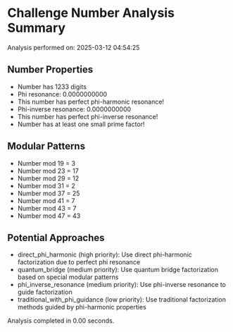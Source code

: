 # Challenge Number Analysis Summary

Analysis performed on: 2025-03-12 04:54:25

## Number Properties

- Number has 1233 digits
- Phi resonance: 0.0000000000
- This number has perfect phi-harmonic resonance!
- Phi-inverse resonance: 0.0000000000
- This number has perfect phi-inverse resonance!
- Number has at least one small prime factor!

## Modular Patterns

- Number mod 19 = 3
- Number mod 23 = 17
- Number mod 29 = 12
- Number mod 31 = 2
- Number mod 37 = 25
- Number mod 41 = 7
- Number mod 43 = 7
- Number mod 47 = 43

## Potential Approaches

- direct_phi_harmonic (high priority): Use direct phi-harmonic factorization due to perfect phi resonance
- quantum_bridge (medium priority): Use quantum bridge factorization based on special modular patterns
- phi_inverse_resonance (medium priority): Use phi-inverse resonance to guide factorization
- traditional_with_phi_guidance (low priority): Use traditional factorization methods guided by phi-harmonic properties

Analysis completed in 0.00 seconds.
